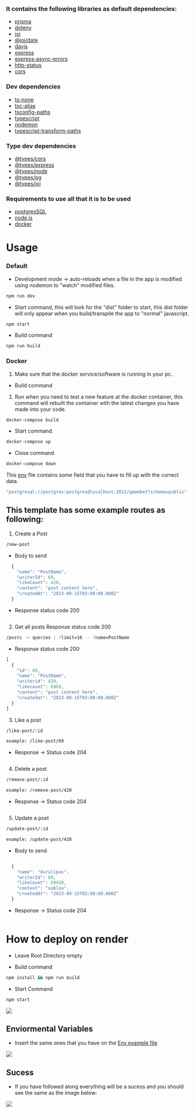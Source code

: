 ### It contains the following libraries as default dependencies:

- [prisma](https://www.npmjs.com/package/prisma)
- [dotenv](https://www.npmjs.com/package/dotenv)
- [joi](https://www.npmjs.com/package/joi)
- [@joi/date](https://www.npmjs.com/package/@joi/date)
- [dayjs](https://www.npmjs.com/package/dayjs)
- [express](https://www.npmjs.com/package/express)
- [express-async-errors](https://www.npmjs.com/package/express-async-errors)
- [http-status](https://www.npmjs.com/package/http-status)
- [cors](https://www.npmjs.com/package/cors)
### Dev dependencies
- [ts-none](https://www.npmjs.com/package/ts-node)
- [tsc-alias](https://www.npmjs.com/package/tsc-alias)
- [tsconfig-paths](https://www.npmjs.com/package/tsconfig-paths)
- [typescript](https://www.npmjs.com/package/typescript)
- [nodemon](https://www.npmjs.com/package/nodemon)
- [typescript-transform-paths](https://www.npmjs.com/package/typescript-transform-paths)
### Type dev dependencies
- [@types/cors](https://www.npmjs.com/package/@types/cors)
- [@types/express](https://www.npmjs.com/package/@types/express)
- [@types/node](https://www.npmjs.com/package/@types/node)
- [@types/pg](https://www.npmjs.com/package/@types/pg)
- [@types/joi](https://www.npmjs.com/package/@types/joi)


### Requirements to use all that it is to be used

- [postgresSQL](https://www.postgresql.org/)
- [node.js](https://nodejs.org/en)
- [docker](https://docker.io/)

# Usage 

### Default

- Development mode -> auto-reloads when a file in the app is modified using nodemon to "watch" modified files.

```bash
npm run dev
```

- Start command, this will look for the "dist" folder to start, this dist folder will only appear when you build/transpile the app to "normal" javascript.

```bash
npm start
```

- Build command

```bash
npm run build
```
### Docker

1.  Make sure that the docker service/software is running in your pc.

- Build command
1. Run when you need to test a new feature at the docker container, this command will rebuilt the container with the latest changes you have made into your code.

```bash
docker-compose build
```

- Start command.

```bash
docker-compose up
```

- Close command

```bash
docker-compose down
```


This [env](./.env.example) file contains some field that you have to fill up with the correct data.

```javascript
"postgresql://postgres:postgres@localhost:2022/gamebet?schema=public"
```

## This template has some example routes as following:

1. Create a Post

```bash
/new-post
```
- Body to send
```javascript
  {
    "name": "PostName",
    "writerId": 69,
    "likeCount": 420,
    "content": "post content here",
    "createdAt": "2023-09-15T03:00:00.000Z"
  }
```
- Response status code 200
```bash
```
2. Get all posts Response status code 200


```bash
/posts -> queries : ?limit=10 -- ?name=PostName
```
- Response status code 200

```javascript
[
  {
    "id": 69,
    "name": "PostName",
    "writerid": 420,
    "likecount": 6969,
    "content": "post content here",
    "createdat": "2023-09-15T03:00:00.000Z"
  }
]
```

3. Like a post


```bash
/like-post/:id

example: /like-post/69
```
- Response -> Status code 204
```javascript
```

4. Delete a post


```bash
/remove-post/:id

example: /remove-post/420
```
- Response -> Status code 204
```javascript
```

5. Update a post


```bash
/update-post/:id

example: /update-post/420
```
- Body to send
```javascript

  {
    "name": "Xurulipas",
    "writerId": 69,
    "likeCount": 69420,
    "content": "xablau",
    "createdAt": "2023-09-15T03:00:00.000Z"
  }
```
- Response -> Status code 204
```javascript
```

# How to deploy on render

- Leave Root Directory empty

- Build command

```bash
npm install && npm run build
```

- Start Command


```bash
npm start
```

<img src="./prints (delete me)/print-render-commands.PNG">

## Enviormental Variables

- Insert the same ones that you have on the [Env example file](./.env.example)


<img src="./prints (delete me)/print-env.PNG">

## Sucess

- If you have followed along everything will be a sucess and you should see the same as the image below:

<img src="./src/imagem.jpg">